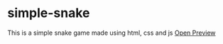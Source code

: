 # simple-snake
This is a simple snake game made using html, css and js
<a href="https://github.com/barajasss/simple-snake/index.html">Open Preview</a>
